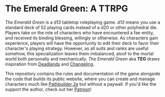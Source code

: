 # The Emerald Green: A TTRPG

*The Emerald Green* is a d13 tabletop roleplaying game. *d13* means you use a standard deck of 52 playing cards instead of a d20 or other polyhedral die. Players take on the role of characters who have encountered a fae entity, and received its binding blessing, willingly or otherwise. As characters gain experience, players will have the opportunity to edit their deck to favor their character's playing strategy. However, as all suits and ranks are useful somehow, this specialization leaves them imbalanced, aloof to the mortal world both personally and mechanically. *The Emerald Green* aka **TEG** draws inspiration from [Deadlands](https://en.wikipedia.org/wiki/Deadlands) and [Changeling](https://en.wikipedia.org/wiki/Changeling:_The_Lost).

This repository contains the rules and documentation of the game alongside the code that builds its public website, where you can create and manage characters much like [Pathbuilder 2e](https://pathbuilder2e.com/) but without a paywall. If you'd like the support the author, check out her [Patreon](https://www.patreon.com/c/garbados)!
